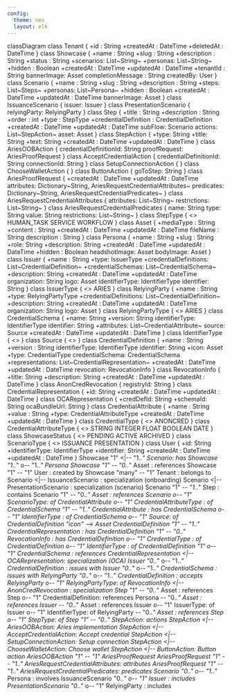 ```yaml
---
config:
  theme: neo
  layout: elk
---
```

classDiagram
    class Tenant {
        +id : String
        +createdAt : DateTime
        +deletedAt : DateTime
    }
    class Showcase {
        +name : String
        +slug : String
        +description : String
        +status : String
        +scenarios: List~String~
        +personas: List~String~
        +hidden : Boolean
        +createdAt : DateTime
        +updatedAt : DateTime
        +tenantId : String
        bannerImage: Asset
        completionMessage : String
        createdBy: User
    }
    class Scenario {
        <!-- Scenarios is a collection of workflows -->
        +name : String
        +slug : String
        +description : String
        +steps: List~Steps~
        +personas: List~Persona~
        +hidden : Boolean
        +createdAt : DateTime
        +updatedAt : DateTime
        bannerImage: Asset
    }
    class IssuanceScenario {
        issuer: Issuer
    }
    class PresentationScenario {
        relyingParty: RelyingParty
    }
    class Step {
        +title : String
        +description : String
        +order : int
        +type : StepType
        +credentialDefinition : CredentialDefinition
        +createdAt : DateTime
        +updatedAt : DateTime
        subFlow: Scenario
        actions: List~StepAction~
        asset: Asset
    }
    class StepAction {
        +type: String
        +title: String
        +text: String
        +createdAt : DateTime
        +updatedAt : DateTime
    }
    class AriesOOBAction {
        credentialDefinitionId: String
        proofRequest: AriesProofRequest
    }
    class AcceptCredentialAction {
        credentialDefinitionId: String
        connectionId: String
    }
    class SetupConnectionAction {
    }
    class ChooseWalletAction {
    }
    class ButtonAction {
        goToStep: String
    }
    class AriesProofRequest {
        +createdAt : DateTime
        +updatedAt : DateTime
        attributes: Dictionary~String, AriesRequestCredentialAttributes~
        predicates: Dictionary~String, AriesRequestCredentialPredicates~
    }
    class AriesRequestCredentialAttributes {
        attributes: List~String~
        restrictions: List~String~
    }
    class AriesRequestCredentialPredicates {
        name: String
        type: String
        value: String
        restrictions: List~String~
    }
    class StepType {
        <<enumeration>>
        HUMAN_TASK
        SERVICE
        WORKFLOW
    }
    class Asset {
        +mediaType : String
        +content : String
        +createdAt : DateTime
        +updatedAt : DateTime
        fileName : String
        description : String
    }
    class Persona {
        +name : String
        +slug : String
        +role: String
        +description: String
        +createdAt : DateTime
        +updatedAt : DateTime
        +hidden : Boolean
        headshotImage: Asset
        bodyImage: Asset
    }
    class Issuer {
        +name : String
        +type: IssuerType
        +credentialDefinitions: List~CredentialDefinition~
        +credentialSchemas: List~CredentialSchema~
        +description: String
        +createdAt : DateTime
        +updatedAt : DateTime
        organization: String
        logo: Asset
        identifierType: IdentifierType
        identifier: String
    }
    class IssuerType {
        <<enumeration>>
        ARIES
    }
    class RelyingParty {
        +name : String
        +type: RelyingPartyType
        +credentialDefinitions: List~CredentialDefinition~
        +description: String
        +createdAt : DateTime
        +updatedAt : DateTime
        organization: String
        logo: Asset
    }
    class RelyingPartyType {
        <<enumeration>>
        ARIES
    }
    class CredentialSchema {
        +name: String
        +version: String
        identifierType: IdentifierType
        identifier: String
        +attributes: List~CredentialAttribute~
        source: Source
        +createdAt : DateTime
        +updatedAt : DateTime
    }
    class IdentifierType {
        <<enumeration>>
    }
    class Source {
        <<enumeration>>
    }
    class CredentialDefinition {
        +name : String
        +version : String
        identifierType: IdentifierType
        identifier: String
        +icon: Asset
        +type: CredentialType
         credentialSchema: CredentialSchema
        +representations: List~CredentialRepresentation~
        +createdAt : DateTime
        +updatedAt : DateTime
        revocation: RevocationInfo
   }
   class RevocationInfo {
        +title: String
        +description: String
        +createdAt : DateTime
        +updatedAt : DateTime
   }
   class AnonCredRevocation {
        registryId: String
   }
   class CredentialRepresentation {
        +id: String
        +createdAt : DateTime
        +updatedAt : DateTime
   }
   class OCARepresentation {
       +credDefId: String
       +schemaId: String
       ocaBundleUrl: String
   }
    class CredentialAttribute {
        +name : String
        +value : String
        +type: CredentialAttributeType
        +createdAt : DateTime
        +updatedAt : DateTime
    }
    class CredentialType {
        <<enumeration>>
        ANONCRED
    }
   class CredentialAttributeType {
    <<enumeration>>
    STRING
    INTEGER
    FLOAT
    BOOLEAN
    DATE
   }
   class ShowcaseStatus {
    <<enumeration>>
    PENDING
    ACTIVE
    ARCHIVED
   }
   class ScenarioType {
    <<enumeration>>
    ISSUANCE
    PRESENTATION
   }
   class User {
    +id: String
    +identifierType: IdentifierType
    +identifier: String
    +createdAt : DateTime
    +updatedAt : DateTime
   }
    Showcase "1" <|-- "1..*" Scenario: has
    Showcase "1..*" o-- "1..*" Persona
    Showcase "1" -- "0..*" Asset : references
    Showcase "1" -- "1" User : created by
    Showcase "many" -- "1" Tenant : belongs to
    Scenario <|-- IssuanceScenario : specialization (onboarding)
    Scenario <|-- PresentationScenario : specialization (scenario)
    Scenario "1" *-- "1..*" Step : contains
    Scenario "1" -- "0..*" Asset : references
    Scenario o-- "1" ScenarioType: of
    CredentialAttribute  o-- "1" CredentialAttributeType : of
    CredentialSchema "1" *-- "1..*" CredentialAttribute : has
    CredentialSchema o-- "1" IdentifierType : of
    CredentialSchema o-- "1" Source: of
    CredentialDefinition "icon" --> Asset
    CredentialDefinition "1" *-- "1..*" CredentialRepresentation : has
    CredentialDefinition "1" *-- "0..*" RevocationInfo : has
    CredentialDefinition  o-- "1" CredentialType : of
    CredentialDefinition o-- "1" IdentifierType : of
    CredentialDefinition "1" o-- "1" CredentialSchema : references
    CredentialRepresentation <|-- OCARepresentation: specialization (OCA)
    Issuer "0..*" o-- "1..*" CredentialDefinition : issues with
    Issuer "0..*" o-- "1..*" CredentialSchema : issues with
    RelyingParty "0..*" o-- "1..*" CredentialDefinition : accepts
    RelyingParty o-- "1" RelyingPartyType: of
    RevocationInfo <|-- AnonCredRevocation : specialization
    Step "1" -- "0..*" Asset : references
    Step o-- "1" CredentialDefinition: references
    Persona -- "0..*" Asset : references
    Issuer -- "0..*" Asset : references
    Issuer o-- "1" IssuerType: of
    Issuer o-- "1" IdentifierType: of
    RelyingParty -- "0..*" Asset : references
    Step o-- "1" StepType: of
    Step "1" *-- "0..*" StepAction: actions
    StepAction <|-- AriesOOBAction: Aries implementation
    StepAction <|-- AcceptCredentialAction: Accept credential
    StepAction <|-- SetupConnectionAction: Setup connection
    StepAction <|-- ChooseWalletAction: Choose wallet
    StepAction <|-- ButtonAction: Button action
    AriesOOBAction "1" *-- "1" AriesProofRequest
    AriesProofRequest "1" *-- "1..*" AriesRequestCredentialAttributes: attributes
    AriesProofRequest "1" *-- "1..*" AriesRequestCredentialPredicates: predicates
    Scenario "0..*" o-- "1..*" Persona : involves
    IssuanceScenario "0..*" o-- "1" Issuer : includes
    PresentationScenario "0..*" o-- "1" RelyingParty : includes
